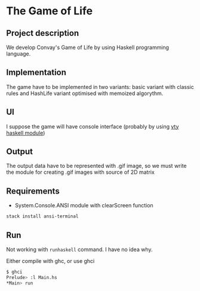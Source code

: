 # The Game of Life
## Project description
We develop Convay's Game of Life by using Haskell programming language.

## Implementation
The game have to be implemented in two variants: basic variant with classic rules and HashLife variant optimised with memoized algorythm.

## UI
I suppose the game will have console interface (probably by using [vty haskell module](https://github.com/jtdaugherty/vty))

## Output
The output data have to be represented with .gif image, so we must write the module for creating .gif images with source of 2D matrix

## Requirements

* System.Console.ANSI module with clearScreen function
```bash
stack install ansi-terminal
```

## Run

Not working with `runhaskell` command. I have no idea why.

Either compile with ghc, or use ghci

```bash
$ ghci
Prelude> :l Main.hs
*Main> run
```
